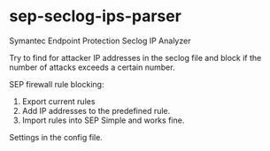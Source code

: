 # sep-seclog-ips-parser
Symantec Endpoint Protection Seclog IP Analyzer

Try to find for attacker IP addresses in the seclog file and block if the number of attacks exceeds a certain number.

SEP firewall rule blocking:
1. Export current rules
2. Add IP addresses to the predefined rule.
4. Import rules into SEP
Simple and works fine.


Settings in the config file.
